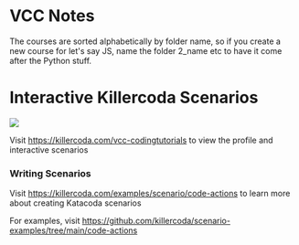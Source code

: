 # VCC Notes
The courses are sorted alphabetically by folder name, so if you create a new course for let's say JS, name the folder 2_name etc to have it come after the Python stuff.

# Interactive Killercoda Scenarios

[![](http://shields.katacoda.com/katacoda/vcc-crashcourse/count.svg)](https://killercoda.com/vcc-codingtutorials "Get your profile on Katacoda.com")

Visit https://killercoda.com/vcc-codingtutorials to view the profile and interactive scenarios

### Writing Scenarios
Visit https://killercoda.com/examples/scenario/code-actions to learn more about creating Katacoda scenarios

For examples, visit https://github.com/killercoda/scenario-examples/tree/main/code-actions
